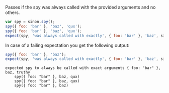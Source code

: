 Passes if the spy was always called with the provided arguments and no others.

```js
var spy = sinon.spy();
spy({ foo: 'bar' }, 'baz', 'qux');
spy({ foo: 'bar' }, 'baz', 'qux');
expect(spy, 'was always called with exactly', { foo: 'bar' }, 'baz', sinon.match.truthy);
```

In case of a failing expectation you get the following output:

```js
spy({ foo: 'bar' }, 'baz');
expect(spy, 'was always called with exactly', { foo: 'bar' }, 'baz', sinon.match.truthy);
```

```output
expected spy to always be called with exact arguments { foo: "bar" }, baz, truthy
    spy({ foo: "bar" }, baz, qux)
    spy({ foo: "bar" }, baz, qux)
    spy({ foo: "bar" }, baz)
```
